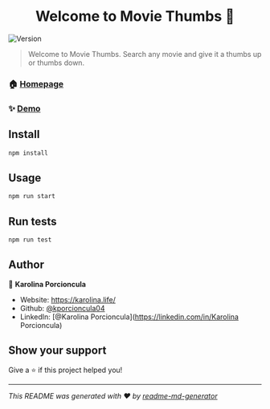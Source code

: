 <h1 align="center">Welcome to Movie Thumbs 👋</h1>
<p>
  <img alt="Version" src="https://img.shields.io/badge/version-0.1.0-blue.svg?cacheSeconds=2592000" />
</p>

> Welcome to Movie Thumbs. Search any movie and give it a thumbs up or thumbs down. 

### 🏠 [Homepage](https://infallible-thompson-1f5af8.netlify.app/)

### ✨ [Demo](https://infallible-thompson-1f5af8.netlify.app/)

## Install

```sh
npm install
```

## Usage

```sh
npm run start
```

## Run tests

```sh
npm run test
```

## Author

👤 **Karolina Porcioncula**

* Website: https://karolina.life/
* Github: [@kporcioncula04](https://github.com/kporcioncula04)
* LinkedIn: [@Karolina Porcioncula](https://linkedin.com/in/Karolina Porcioncula)

## Show your support

Give a ⭐️ if this project helped you!

***
_This README was generated with ❤️ by [readme-md-generator](https://github.com/kefranabg/readme-md-generator)_
